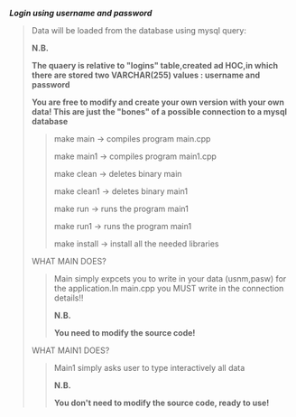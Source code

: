 ***Login using username and password***
>Data will be loaded from the database using mysql query:
> 
>**N.B.**
> 
>**The quaery is relative to "logins" table,created ad HOC,in which there are stored two VARCHAR(255) values : username and password**
> 
>**You are free to modify and create your own version with your own data! This are just the "bones" of a possible connection to a mysql database**
> 
>>make main -> compiles program main.cpp 
>>
>>make main1 -> compiles program main1.cpp
>>
>>make clean -> deletes binary main
>>
>>make clean1 -> deletes binary main1
>>
>>make run -> runs the program main1
>>
>>make run1 -> runs the program main1
>>
>>make install -> install all the needed libraries
> 
>WHAT MAIN DOES?
>>Main simply expcets you to write in your data (usnm,pasw) for the application.In main.cpp you MUST write in the connection details!!
>>
>>**N.B.**
>>
>>**You need to modify the source code!**
> 
>WHAT MAIN1 DOES?
>>Main1 simply asks user to type interactively all data
>>
>>**N.B.**
>>
>>**You don't need to modify the source code, ready to use!**

